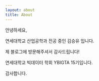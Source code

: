 ```yaml
---
layout: about
title: About
---
```


안녕하세요,

연세대학교 산업공학과 전공 중인 김승유 입니다.

제 블로그에 방문해주셔서 감사드립니다!

연세대학교 빅데이터 학회 YBIGTA 15기입니다.

감사합니다.